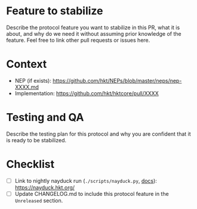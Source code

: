 # Feature to stabilize
Describe the protocol feature you want to stabilize in this PR, what it is about, and why do we need it without assuming prior knowledge of the feature.
Feel free to link other pull requests or issues here.

# Context

- NEP (if exists): https://github.com/hkt/NEPs/blob/master/neps/nep-XXXX.md
- Implementation: https://github.com/hkt/hktcore/pull/XXXX

# Testing and QA
Describe the testing plan for this protocol and why you are confident that it is ready to be stabilized.

# Checklist
- [ ] Link to nightly nayduck run (`./scripts/nayduck.py`, [docs](https://github.com/hkt/hktcore/blob/master/nightly/README.md#scheduling-a-run)):  https://nayduck.hkt.org/
- [ ] Update CHANGELOG.md to include this protocol feature in the `Unreleased` section.
